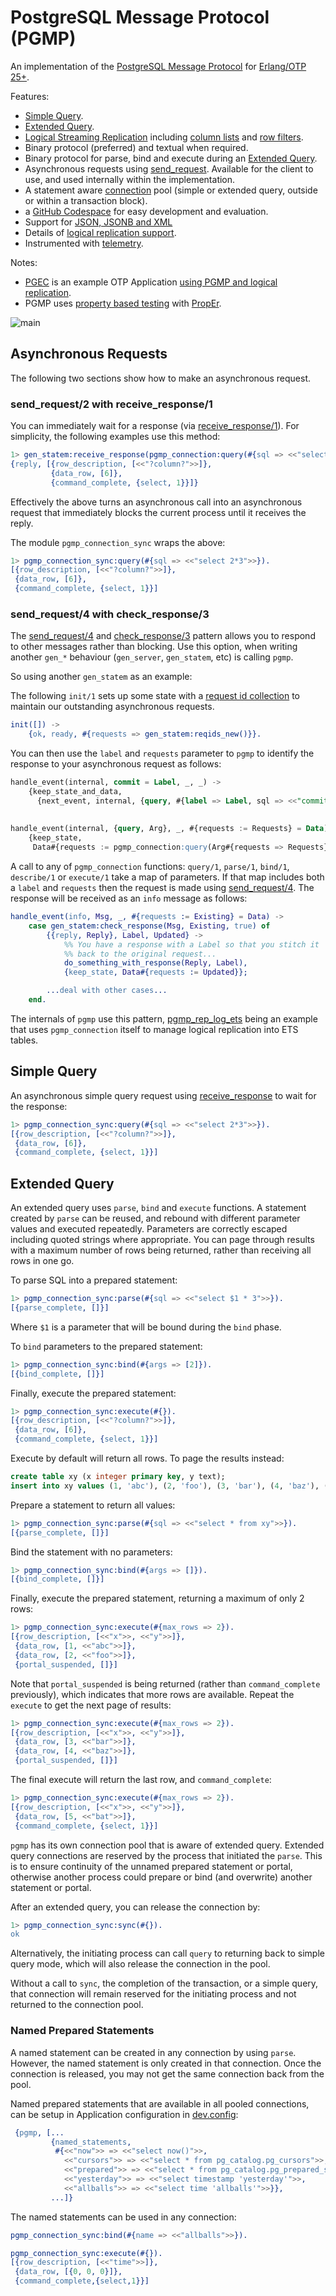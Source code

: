 # PostgreSQL Message Protocol (PGMP)

An implementation of the [PostgreSQL Message
Protocol][postgresql-org-protocol] for [Erlang/OTP 25+][erlang-org].

Features:

- [Simple Query][postgresql-org-simple-query].
- [Extended Query][postgresql-org-extended-query].
- [Logical Streaming
  Replication][postgresql-org-logical-streaming-replication] including
  [column lists][postgresql-org-log-rep-col-lists] and [row
  filters][postgresql-org-rep-row-filter].
- Binary protocol (preferred) and textual when required.
- Binary protocol for parse, bind and execute during an [Extended Query][postgresql-org-extended-query].
- Asynchronous requests using
  [send_request][erlang-org-send-request-4]. Available for the client
  to use, and used internally within the implementation.
- A statement aware [connection](src/pgmp_connection.erl) pool
  (simple or extended query, outside or within a transaction block).
- a [GitHub Codespace](docs/codespaces.md) for easy development and evaluation.
- Support for [JSON, JSONB and XML](docs/json.md)
- Details of [logical replication support](docs/logical-replication.md).
- Instrumented with [telemetry](docs/telemetry.md).
  
Notes:

- [PGEC][github-com-pgec] is an example OTP Application [using PGMP
  and logical replication][shortishly-com-postgresql-edge-cache].
- PGMP uses [property based
  testing][shortishly-com-property-testing-a-database-driver] with
  [PropEr][github-com-proper].

![main](https://github.com/shortishly/pgmp/actions/workflows/main.yml/badge.svg)

## Asynchronous Requests

The following two sections show how to make an asynchronous request.

### send_request/2 with receive_response/1

You can immediately wait for a response (via
[receive_response/1][erlang-org-receive-response-1]). For simplicity,
the following examples use this method:

```erlang
1> gen_statem:receive_response(pgmp_connection:query(#{sql => <<"select 2*3">>})).
{reply, [{row_description, [<<"?column?">>]},
         {data_row, [6]},
         {command_complete, {select, 1}}]}
```

Effectively the above turns an asynchronous call into an asynchronous
request that immediately blocks the current process until it receives
the reply.

The module `pgmp_connection_sync` wraps the above:

```erlang
1> pgmp_connection_sync:query(#{sql => <<"select 2*3">>}).
[{row_description, [<<"?column?">>]},
 {data_row, [6]},
 {command_complete, {select, 1}}]
```

### send_request/4 with check_response/3

The [send_request/4][erlang-org-send-request-4] and
[check_response/3][erlang-org-check-response-3] pattern allows you to
respond to other messages rather than blocking. Use this option, when writing
another `gen_*` behaviour (`gen_server`, `gen_statem`, etc) is calling `pgmp`.

So using another `gen_statem` as an example:

The following `init/1` sets up some state with a [request id
collection][erlang-org-request-id-collection] to maintain our
outstanding asynchronous requests.

```erlang
init([]) ->
    {ok, ready, #{requests => gen_statem:reqids_new()}}.
```

You can then use the `label` and `requests` parameter to `pgmp` to
identify the response to your asynchronous request as follows:

```sql
handle_event(internal, commit = Label, _, _) ->
    {keep_state_and_data,
      {next_event, internal, {query, #{label => Label, sql => <<"commit">>}}}};
     
     
handle_event(internal, {query, Arg}, _, #{requests := Requests} = Data) ->
    {keep_state,
     Data#{requests := pgmp_connection:query(Arg#{requests => Requests})}};
```

A call to any of `pgmp_connection` functions: `query/1`, `parse/1`,
`bind/1`, `describe/1` or `execute/1` take a map of parameters. If
that map includes both a `label` and `requests` then the request is
made using [send_request/4][erlang-org-send-request-4]. The response
will be received as an `info` message as follows:

```erlang
handle_event(info, Msg, _, #{requests := Existing} = Data) ->
    case gen_statem:check_response(Msg, Existing, true) of
        {{reply, Reply}, Label, Updated} ->
            %% You have a response with a Label so that you stitch it
            %% back to the original request...
            do_something_with_response(Reply, Label),
            {keep_state, Data#{requests := Updated}};

        ...deal with other cases...
    end.
```

The internals of `pgmp` use this pattern,
[pgmp_rep_log_ets](src/pgmp_rep_log_ets.erl) being an example that
uses `pgmp_connection` itself to manage logical replication into ETS
tables.

## Simple Query

An asynchronous simple query request using
[receive_response][erlang-org-receive-response-1] to wait for the
response:

```erlang
1> pgmp_connection_sync:query(#{sql => <<"select 2*3">>}).
[{row_description, [<<"?column?">>]},
 {data_row, [6]},
 {command_complete, {select, 1}}]
```

## Extended Query

An extended query uses `parse`, `bind` and `execute` functions. A
statement created by `parse` can be reused, and rebound with different
parameter values and executed repeatedly. Parameters are correctly escaped
including quoted strings where appropriate. You can page through
results with a maximum number of rows being returned, rather than
receiving all rows in one go.

To parse SQL into a prepared statement:

```erlang
1> pgmp_connection_sync:parse(#{sql => <<"select $1 * 3">>}).
[{parse_complete, []}]
```

Where `$1` is a parameter that will be bound during the `bind` phase.

To `bind` parameters to the prepared statement:

```erlang
1> pgmp_connection_sync:bind(#{args => [2]}).
[{bind_complete, []}]
```

Finally, execute the prepared statement:

```erlang
1> pgmp_connection_sync:execute(#{}).
[{row_description, [<<"?column?">>]},
 {data_row, [6]},
 {command_complete, {select, 1}}]
```

Execute by default will return all rows. To page the results instead:

```sql
create table xy (x integer primary key, y text);
insert into xy values (1, 'abc'), (2, 'foo'), (3, 'bar'), (4, 'baz'), (5, 'bat');
```

Prepare a statement to return all values:

```erlang
1> pgmp_connection_sync:parse(#{sql => <<"select * from xy">>}).
[{parse_complete, []}]
```

Bind the statement with no parameters:

```erlang
1> pgmp_connection_sync:bind(#{args => []}).
[{bind_complete, []}]
```

Finally, execute the prepared statement, returning a maximum of only 2 rows:

```erlang
1> pgmp_connection_sync:execute(#{max_rows => 2}).
[{row_description, [<<"x">>, <<"y">>]},
 {data_row, [1, <<"abc">>]},
 {data_row, [2, <<"foo">>]},
 {portal_suspended, []}]
```

Note that `portal_suspended` is being returned (rather than
`command_complete` previously), which indicates that more rows are
available. Repeat the `execute` to get the next page of results:

```erlang
1> pgmp_connection_sync:execute(#{max_rows => 2}).
[{row_description, [<<"x">>, <<"y">>]},
 {data_row, [3, <<"bar">>]},
 {data_row, [4, <<"baz">>]},
 {portal_suspended, []}]
```

The final execute will return the last row, and `command_complete`:

```erlang
1> pgmp_connection_sync:execute(#{max_rows => 2}).
[{row_description, [<<"x">>, <<"y">>]},
 {data_row, [5, <<"bat">>]},
 {command_complete, {select, 1}}]
```

`pgmp` has its own connection pool that is aware of extended
query. Extended query connections are reserved by the process that
initiated the `parse`. This is to ensure continuity of the unnamed
prepared statement or portal, otherwise another process could prepare
or bind (and overwrite) another statement or portal.

After an extended query, you can release the connection by:

```erlang
1> pgmp_connection_sync:sync(#{}).
ok
```

Alternatively, the initiating process can call `query` to returning
back to simple query mode, which will also release the connection in
the pool.

Without a call to `sync`, the completion of the transaction, or a
simple query, that connection will remain reserved for the initiating
process and not returned to the connection pool.

### Named Prepared Statements

A named statement can be created in any connection by using
`parse`. However, the named statement is only created in that
connection. Once the connection is released, you may not get the same
connection back from the pool.

Named prepared statements that are available in all pooled connections,
can be setup in Application configuration in [dev.config](/dev.config):

```erlang
 {pgmp, [...
         {named_statements,
          #{<<"now">> => <<"select now()">>,
            <<"cursors">> => <<"select * from pg_catalog.pg_cursors">>,
            <<"prepared">> => <<"select * from pg_catalog.pg_prepared_statements">>,
            <<"yesterday">> => <<"select timestamp 'yesterday'">>,
            <<"allballs">> => <<"select time 'allballs'">>}},
         ...]}
```

The named statements can be used in any connection:

```erlang
pgmp_connection_sync:bind(#{name => <<"allballs">>}).

pgmp_connection_sync:execute(#{}).
[{row_description, [<<"time">>]},
 {data_row, [{0, 0, 0}]},
 {command_complete,{select,1}}]
```

[erlang-org-check-response-3]: https://www.erlang.org/doc/man/gen_statem.html#check_response-3
[erlang-org-receive-response-1]: https://www.erlang.org/doc/man/gen_statem.html#receive_response-1
[erlang-org-request-id-collection]: https://www.erlang.org/doc/man/gen_statem.html#type-request_id_collection
[erlang-org-send-request-4]: https://www.erlang.org/doc/man/gen_statem.html#send_request-4
[erlang-org]: https://www.erlang.org
[github-com-pgec]: https://github.com/shortishly/pgec
[github-com-proper]: https://github.com/proper-testing/proper
[postgresql-org-extended-query]: https://www.postgresql.org/docs/current/protocol-flow.html#PROTOCOL-FLOW-EXT-QUERY
[postgresql-org-log-rep-col-lists]: https://www.postgresql.org/docs/15/logical-replication-col-lists.html
[postgresql-org-logical-streaming-replication]: https://www.postgresql.org/docs/current/protocol-logical-replication.html
[postgresql-org-protocol]: https://www.postgresql.org/docs/current/protocol.html
[postgresql-org-rep-row-filter]: https://www.postgresql.org/docs/15/logical-replication-row-filter.html
[postgresql-org-simple-query]: https://www.postgresql.org/docs/current/protocol-flow.html#id-1.10.5.7.4
[shortishly-com-postgresql-edge-cache]: https://shortishly.com/blog/postgresql-edge-cache/
[shortishly-com-property-testing-a-database-driver]: https://shortishly.com/blog/property-testing-a-database-driver/
